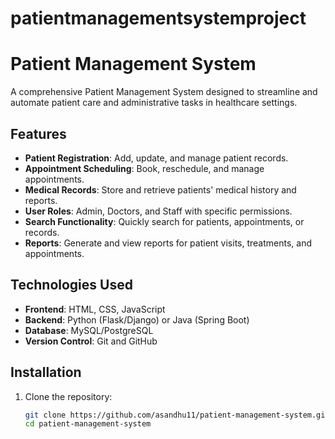 # patientmanagementsystemproject
# Patient Management System

A comprehensive Patient Management System designed to streamline and automate patient care and administrative tasks in healthcare settings.

## Features

- **Patient Registration**: Add, update, and manage patient records.
- **Appointment Scheduling**: Book, reschedule, and manage appointments.
- **Medical Records**: Store and retrieve patients' medical history and reports.
- **User Roles**: Admin, Doctors, and Staff with specific permissions.
- **Search Functionality**: Quickly search for patients, appointments, or records.
- **Reports**: Generate and view reports for patient visits, treatments, and appointments.

## Technologies Used

- **Frontend**: HTML, CSS, JavaScript
- **Backend**: Python (Flask/Django) or Java (Spring Boot)
- **Database**: MySQL/PostgreSQL
- **Version Control**: Git and GitHub

## Installation

1. Clone the repository:
   ```bash
   git clone https://github.com/asandhu11/patient-management-system.git
   cd patient-management-system
